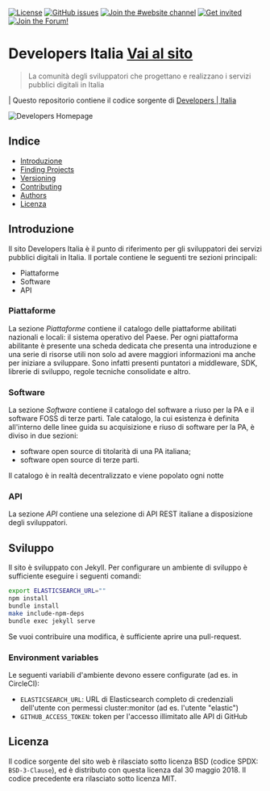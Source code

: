 [![License](https://img.shields.io/github/license/italia/developers-italia.svg)](https://github.com/italia/developers.italia.it/blob/master/LICENSE)
[![GitHub issues](https://img.shields.io/github/issues/italia/developers-italia.svg)](https://github.com/italia/developers.italia.it/issues)
[![Join the #website channel](https://img.shields.io/badge/Slack%20channel-%23design-blue.svg)](https://developersitalia.slack.com/messages/C7VPAUVB3/)
[![Get invited](https://slack.developers.italia.it/badge.svg)](https://slack.developers.italia.it/)
[![Join the Forum!](https://img.shields.io/badge/Forum-18app-blue.svg)](https://forum.italia.it/)

# Developers Italia [Vai al sito](https://developers.italia.it) 
> La comunità degli sviluppatori che progettano e realizzano i servizi pubblici digitali in Italia

| Questo repositorio contiene il codice sorgente di [Developers
| Italia](https://developers.italia.it)

![Developers Homepage](developers_homepage.png)

## Indice
- [Introduzione](#intro)
- [Finding Projects](#finding-projects)
- [Versioning](#versioning)
- [Contributing](#contributing)
- [Authors](#authors)
- [Licenza](#licenza)


## Introduzione
Il sito Developers Italia è il punto di riferimento per gli sviluppatori dei
servizi pubblici digitali in Italia. 
Il portale contiene le seguenti tre sezioni principali:
* Piattaforme
* Software
* API

### Piattaforme
La sezione _Piattaforme_ contiene il catalogo delle piattaforme abilitati
nazionali e locali: il sistema operativo del Paese. Per ogni piattaforma
abilitante è presente una scheda dedicata che presenta una introduzione e una
serie di risorse utili non solo ad avere maggiori informazioni ma anche per
iniziare a sviluppare. Sono infatti presenti puntatori a middleware, SDK,
librerie di sviluppo, regole tecniche consolidate e altro.

### Software
La sezione _Software_ contiene il catalogo del software a riuso per la PA e il
software FOSS di terze parti. 
Tale catalogo, la cui esistenza è definita all'interno delle linee guida su
acquisizione e riuso di software per la PA, è diviso in due sezioni: 
* software open source di titolarità di una PA italiana;
* software open source di terze parti. 

Il catalogo è in realtà decentralizzato e viene popolato ogni notte 
### API
La sezione _API_ contiene una selezione di API REST italiane a disposizione
degli sviluppatori. 

## Sviluppo
Il sito è sviluppato con Jekyll. Per configurare un ambiente di sviluppo
è sufficiente eseguire i seguenti comandi:

```bash
export ELASTICSEARCH_URL=""
npm install
bundle install
make include-npm-deps
bundle exec jekyll serve
```

Se vuoi contribuire una modifica, è sufficiente aprire una pull-request.

### Environment variables

Le seguenti variabili d'ambiente devono essere configurate (ad es. in CircleCI):

* `ELASTICSEARCH_URL`: URL di Elasticsearch completo di credenziali dell'utente con permessi cluster:monitor (ad es. l'utente "elastic")
* `GITHUB_ACCESS_TOKEN`: token per l'accesso illimitato alle API di GitHub

## Licenza

Il codice sorgente del sito web è rilasciato sotto licenza BSD (codice SPDX:
`BSD-3-Clause`), ed è distributo con questa licenza dal 30 maggio 2018. Il
codice precedente era rilasciato sotto licenza MIT.
